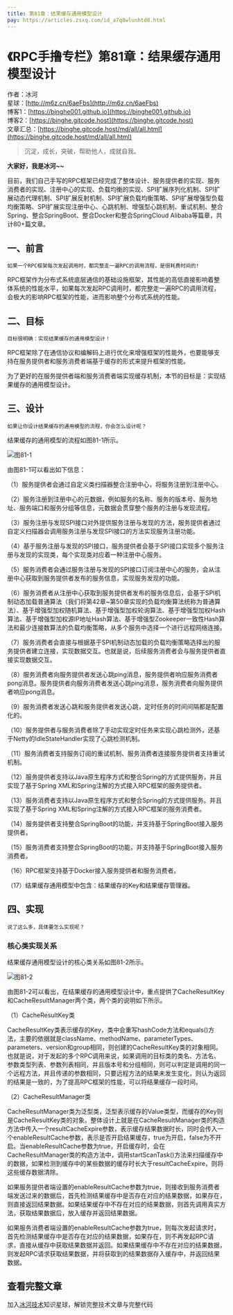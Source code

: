 ```yaml
---
title: 第81章：结果缓存通用模型设计
pay: https://articles.zsxq.com/id_a7q8wlunhtd8.html
---
```


# 《RPC手撸专栏》第81章：结果缓存通用模型设计

作者：冰河
<br/>星球：[http://m6z.cn/6aeFbs](http://m6z.cn/6aeFbs)
<br/>博客1：[https://binghe001.github.io](https://binghe001.github.io)
<br/>博客2：[https://binghe.gitcode.host](https://binghe.gitcode.host)
<br/>文章汇总：[https://binghe.gitcode.host/md/all/all.html](https://binghe.gitcode.host/md/all/all.html)

> 沉淀，成长，突破，帮助他人，成就自我。

**大家好，我是冰河~~**

目前，我们自己手写的RPC框架已经完成了整体设计、服务提供者的实现、服务消费者的实现、注册中心的实现、负载均衡的实现、SPI扩展序列化机制、SPI扩展动态代理机制、SPI扩展反射机制、SPI扩展负载均衡策略、SPI扩展增强型负载均衡策略、SPI扩展实现注册中心、心跳机制、增强型心跳机制、重试机制、整合Spring、整合SpringBoot、整合Docker和整合SpringCloud Alibaba等篇章，共计80+篇文章。

## 一、前言

`如果一个RPC框架每次发起调用时，都完整走一遍RPC的调用流程，是很耗费时间的!`

RPC框架作为分布式系统底层通信的基础设施框架，其性能的高低直接影响着整体系统的性能水平，如果每次发起RPC调用时，都完整走一遍RPC的调用流程，会极大的影响RPC框架的性能，进而影响整个分布式系统的性能。

## 二、目标

`目标很明确：实现结果缓存的通用模型设计！`

RPC框架除了在通信协议和编解码上进行优化来增强框架的性能外，也要能够支持在服务提供者和服务消费者端基于缓存的形式来提升框架的性能。

为了更好的在服务提供者端和服务消费者端实现缓存机制，本节的目标是：实现结果缓存的通用模型设计。

## 三、设计

`如果让你设计结果缓存的通用模型的流程，你会怎么设计呢？`

结果缓存的通用模型的流程如图81-1所示。

![图81-1](https://binghe.gitcode.host/assets/images/middleware/rpc/rpc-2023-01-09-001.png)

由图81-1可以看出如下信息：

（1）服务提供者会通过自定义类扫描器整合注册中心，将服务注册到注册中心。

（2）服务注册到注册中心的元数据，例如服务的名称、服务的版本号、服务地址、服务端口和服务分组等信息，元数据会贯穿整个服务的注册与发现流程。

（3）服务注册与发现SPI接口对外提供服务注册与发现的方法，服务提供者通过自定义扫描器会调用服务注册与发现SPI接口的方法实现服务注册功能。

（4）基于服务注册与发现的SPI接口，服务提供者会基于SPI接口实现多个服务注册与发现的实现类，每个实现类对应着一种注册中心服务。

（5）服务消费者会通过服务注册与发现的SPI接口订阅注册中心的服务，会从注册中心获取到服务提供者发布的服务信息，实现服务发现的功能。

（6）服务消费者从注册中心获取到服务提供者发布的服务信息后，会基于SPI机制动态加载普通算法（我们将第42章~第50章实现的负载均衡算法统称为普通算法）、基于增强型加权随机算法、基于增强型加权轮询算法、基于增强型加权Hash算法、基于增强型加权源IP地址Hash算法、基于增强型Zookeeper一致性Hash算法和最少连接数算法的负载均衡策略，从多个服务中选择一个进行远程网络连接。

（7）服务消费者会直接与根据基于SPI机制动态加载的负载均衡策略选择出的服务提供者建立连接，实现数据交互。也就是说，后续服务消费者会与服务提供者直接实现数据交互。

（8）服务消费者向服务提供者发送心跳ping消息，服务提供者响应服务消费者pong消息。服务提供者向服务消费者发送心跳ping消息，服务消费者向服务提供者响应pong消息。

（9）服务消费者发送心跳和服务提供者发送心跳，定时任务的时间间隔都是配置化的。

（10）服务提供者与服务消费者除了手动实现定时任务来实现心跳检测外，还基于Netty的IdleStateHandler实现了心跳检测机制。

（11）服务消费者支持服务订阅的重试机制、服务消费者连接服务提供者支持重试机制。

（12）服务提供者支持以Java原生程序方式和整合Spring的方式提供服务，并且实现了基于Spring XML和Spring注解的方式接入RPC框架的服务提供者。

（13）服务消费者支持以Java原生程序方式和整合Spring的方式提供服务。并且实现了基于Spring XML和Spring注解的方式接入RPC框架的服务消费者。

（14）服务提供者支持整合SpringBoot的功能，并支持基于SpringBoot接入服务提供者。

（15）服务消费者支持整合SpringBoot的功能，并支持基于SpringBoot接入服务消费者。

（16）RPC框架支持基于Docker接入服务提供者和服务消费者。

（17）结果缓存通用模型中包含：结果缓存的Key和结果缓存管理器。

## 四、实现

`说了这么多，具体要怎么实现呢？`

### 核心类实现关系

结果缓存通用模型设计的核心类关系如图81-2所示。

![图81-2](https://binghe.gitcode.host/assets/images/middleware/rpc/rpc-2023-01-09-002.png)

由图81-2可以看出，在结果缓存的通用模型设计中，重点提供了CacheResultKey和CacheResultManager两个类，两个类的说明如下所示。

（1）CacheResultKey类

CacheResultKey类表示缓存的Key，类中会重写hashCode方法和equals()方法，主要的依据就是className、methodName、parameterTypes、parameters、version和group相同，则创建的CacheResultKey类的对象相同。也就是说，对于发起的多个RPC调用来说，如果调用的目标类的类名、方法名、参数类型列表、参数列表相同，并且版本号和分组相同，则可以判定是调用的同一个远程方法，并且传递的参数相同，只要远程方法的结果未发生变化，则认为返回的结果是一致的，为了提高RPC框架的性能，可以将结果缓存一段时间。

（2）CacheResultManager类

CacheResultManager类为泛型类，泛型表示缓存的Value类型，而缓存的Key则是CacheResultKey类的对象。整体设计上就是在CacheResultManager类的构造方法中传入一个resultCacheExpire参数，表示缓存结果数据时长，同时会传入一个enableResultCache参数，表示是否开启结果缓存，true为开启，false为不开启。当enableResultCache参数为true，开启缓存时，会在CacheResultManager类的构造方法中，调用startScanTask()方法来扫描缓存中的数据，如果检测到缓存中的某些数据的缓存时长大于resultCacheExpire，则将这些缓存数据清除。

如果服务提供者端设置的enableResultCache参数为true，则接收到服务消费者端发送过来的数据后，首先检测结果缓存中是否存在对应的结果数据，如果存在，则直接返回结果数据。如果结果缓存中不存在对应的结果数据，则首先调用真实方法，获取结果数据后，放入缓存并返回结果数据。

如果服务消费者端设置的enableResultCache参数为true，则每次发起请求时，首先检测结果缓存中是否存在对应的结果数据，如果存在，则不再发起RPC请求，直接从缓存中获取结果数据并返回。如果结果缓存中不存在对应的结果数据，则发起RPC请求获取结果数据，并将获取到的结果数据存入缓存中，并返回结果数据。


## 查看完整文章

加入[冰河技术](http://m6z.cn/6aeFbs)知识星球，解锁完整技术文章与完整代码